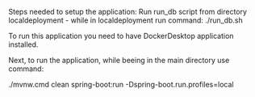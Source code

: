 Steps needed to setup the application:
Run run_db script from directory localdeployment - while in localdeployment run command: ./run_db.sh

To run this application you need to have DockerDesktop application installed.

Next, to run the application, while beeing in the main directory use command:

./mvnw.cmd clean spring-boot:run -Dspring-boot.run.profiles=local
